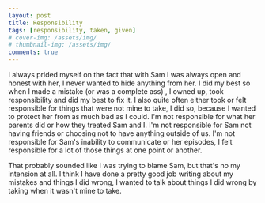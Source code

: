 ```yaml
---
layout: post
title: Responsibility
tags: [responsibility, taken, given]
# cover-img: /assets/img/
# thumbnail-img: /assets/img/
comments: true
---
```

I always prided myself on the fact that with Sam I was always open and honest with her, I never wanted to hide anything from her. I did my best so when I made a mistake (or was a complete ass) , I owned up, took responsibility and did my best to fix it. I also quite often either took or felt responsible for things that were not mine to take, I did so, because I wanted to protect her from as much bad as I could. I'm not responsible for what her parents did or how they treated Sam and I. I'm not responsible for Sam not having friends or choosing not to have anything outside of us. I'm not responsible for Sam's inability to communicate or her episodes, I felt responsible for a lot of those things at one point or another.  

That probably sounded like I was trying to blame Sam, but that's no my intension at all. I think I have done a pretty good job writing about my mistakes and things I did wrong, I wanted to talk about things I did wrong by taking  when it wasn't mine to take.